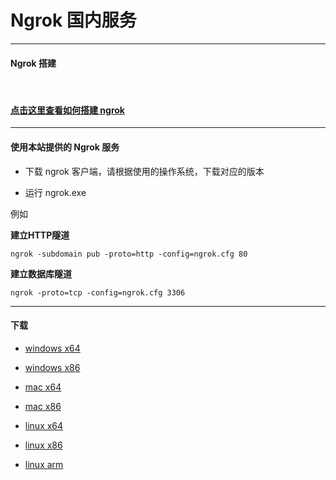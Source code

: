 # Ngrok 国内服务

--------------------------

#### Ngrok 搭建

<br/>

#### [点击这里查看如何搭建 ngrok](#build)

-----------------------------------

#### 使用本站提供的 Ngrok 服务

* 下载 ngrok 客户端，请根据使用的操作系统，下载对应的版本

* 运行 ngrok.exe

例如

**建立HTTP隧道**

```
ngrok -subdomain pub -proto=http -config=ngrok.cfg 80
```

**建立数据库隧道**

```
ngrok -proto=tcp -config=ngrok.cfg 3306
```

-----------------------------------

#### 下载

* [windows x64]()

* [windows x86]()

* [mac x64]()

* [mac x86]()

* [linux x64]()

* [linux x86]()

* [linux arm]()